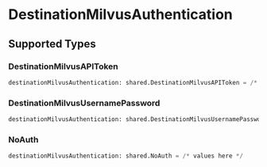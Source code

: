 # DestinationMilvusAuthentication


## Supported Types

### DestinationMilvusAPIToken

```python
destinationMilvusAuthentication: shared.DestinationMilvusAPIToken = /* values here */
```

### DestinationMilvusUsernamePassword

```python
destinationMilvusAuthentication: shared.DestinationMilvusUsernamePassword = /* values here */
```

### NoAuth

```python
destinationMilvusAuthentication: shared.NoAuth = /* values here */
```

